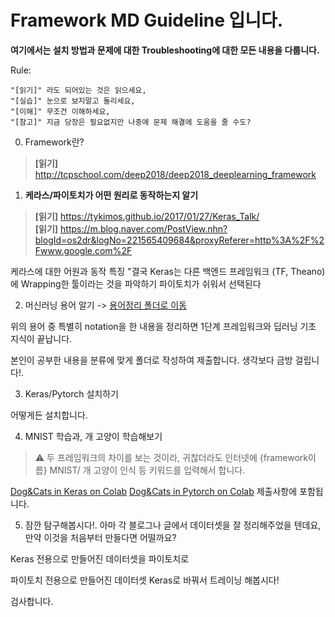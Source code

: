# Framework MD Guideline 입니다.

**여기에서는 설치 방법과 문제에 대한 Troubleshooting에 대한 모든 내용을 다룹니다.**

Rule:  
```  
"[읽기]" 라도 되어있는 것은 읽으세요,    
"[실습]" 눈으로 보지말고 돌리세요,   
"[이해]" 무조건 이해하세요,    
"[참고]" 지금 당장은 필요없지만 나중에 문제 해결에 도움을 줄 수도?   
```
0. Framework란?
 > **[읽기]** http://tcpschool.com/deep2018/deep2018_deeplearning_framework


1. **케라스/파이토치가 어떤 원리로 동작하는지 알기**  
 > **[읽기]** https://tykimos.github.io/2017/01/27/Keras_Talk/   
 > **[읽기]** https://m.blog.naver.com/PostView.nhn?blogId=os2dr&logNo=221565409684&proxyReferer=http%3A%2F%2Fwww.google.com%2F
 
 케라스에 대한 어원과 동작 특징 "결국 Keras는 다른 백엔드 프레임워크 (TF, Theano) 에 Wrapping한 툴이라는 것을 파악하기
 파이토치가 쉬워서 선택된다
 
2. 머신러닝 용어 알기 -> [용어정리 폴더로 이동](../encyclopedia.md)

위의 용어 중 특별히 notation을 한 내용을 정리하면 1단계 프레임워크와 딥러닝 기초 지식이 끝납니다.

본인이 공부한 내용을 분류에 맞게 폴더로 작성하여 제출합니다.
생각보다 금방 걸립니다!.


3. Keras/Pytorch 설치하기

어떻게든 설치합니다.


4. MNIST 학습과, 개 고양이 학습해보기

> :warning: 두 프레임워크의 차이를 보는 것이라, 귀찮더라도 인터넷에 {framework이름} MNIST/ 개 고양이 인식 등 키워드를 입력해서 합니다.

[Dog&Cats in Keras on Colab](http://daddynkidsmakers.blogspot.com/2019/06/blog-post_5.html)
[Dog&Cats in Pytorch on Colab](https://www.kaggle.com/lmadhuranga/dog-cat-classifier-pretrained-pytorch)
제출사항에 포함됩니다.


5. 잠깐 탐구해봅시다!. 
 아마 각 블로그나 글에서 데이터셋을 잘 정리해주었을 텐데요, 만약 이것을 처음부터 만들다면 어떨까요?
 
 Keras 전용으로 만들어진 데이터셋을 파이토치로
 
 파이토치 전용으로 만들어진 데이터셋 Keras로 바꿔서 트레이닝 해봅시다!
 
 검사합니다.
 
 
 
 
 
